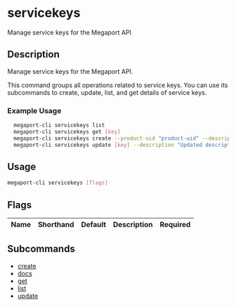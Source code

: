# servicekeys

Manage service keys for the Megaport API

## Description

Manage service keys for the Megaport API.

This command groups all operations related to service keys. You can use its subcommands to create, update, list, and get details of service keys.

### Example Usage

```sh
  megaport-cli servicekeys list
  megaport-cli servicekeys get [key]
  megaport-cli servicekeys create --product-uid "product-uid" --description "My service key"
  megaport-cli servicekeys update [key] --description "Updated description"
```

## Usage

```sh
megaport-cli servicekeys [flags]
```


## Flags

| Name | Shorthand | Default | Description | Required |
|------|-----------|---------|-------------|----------|

## Subcommands
* [create](megaport-cli_servicekeys_create.md)
* [docs](megaport-cli_servicekeys_docs.md)
* [get](megaport-cli_servicekeys_get.md)
* [list](megaport-cli_servicekeys_list.md)
* [update](megaport-cli_servicekeys_update.md)

